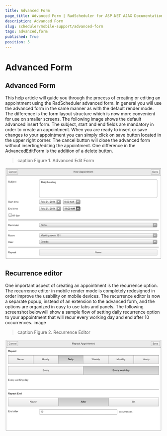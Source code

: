 ```yaml
---
title: Advanced Form
page_title: Advanced Form | RadScheduler for ASP.NET AJAX Documentation
description: Advanced Form
slug: scheduler/mobile-support/advanced-form
tags: advanced,form
published: True
position: 5
---
```


# Advanced Form



## Advanced Form

This help article will guide you through the process of creating or editing an appointment using the RadScheduler advanced form. In general you will use the advanced form in the same manner as with the default render mode. The difference is the form layout structure which is now more convenient for use on smaller screens. The following image shows the default advanced insert form. The subject, start and end fields are mandatory in order to create an appointment. When you are ready to insert or save changes to your appointment you can simply click on save button located in the upper right corner. The cancel button will close the advanced form without inserting/editing the appointment. One difference in the AdvancedEditForm is the addition of a delete button.
>caption Figure 1. Advanced Edit Form

![scheduler-mobilerendering-advancedform](images/scheduler-mobilerendering-advancedform.png)

## Recurrence editor

One important aspect of creating an appointment is the recurrence option. The recurrence editor in mobile render mode is completely redesigned in order improve the usability on mobile devices. The recurrence editor is now a separate popup, instead of an extension to the advanced form, and the options are organized in easy to use tabs and panels. The following screenshot belowwill show a sample flow of setting daily recurrence option to your appointment that will recur every working day and end after 10 occurrences. image
>caption Figure 2. Recurrence Editor

![scheduler-mobilerendering-recurrenceeditor](images/scheduler-mobilerendering-recurrenceeditor.png)
